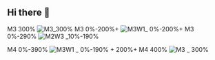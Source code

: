## Hi there 👋

M3 300%      ![M3_300%](https://github.com/user-attachments/assets/82b5afe8-65d9-4298-8493-0948f24b2103)
M3 0%-200%+  ![M3W1_ 0%-200%+](https://github.com/user-attachments/assets/3852264e-4be1-45ce-a5f4-4781ca2f81c4)
M3 0%-290%   ![M2W3 _10%-190%](https://github.com/user-attachments/assets/cfb50866-fb4a-41d9-82c7-2d7870e1faf5)

M4 0%-390% ![M3W1 _ 0%-190% + 200%+](https://github.com/user-attachments/assets/b56a1297-ca7d-4ae3-90ee-8e0ee03abfb1)
M4 400% ![M3 _ 300%](https://github.com/user-attachments/assets/b810c210-fb1c-4160-b326-95eb6e7f0b2e)
